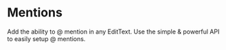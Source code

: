 # Mentions

Add the ability to @ mention in any EditText.  Use the simple & powerful API to easily setup @ mentions.
